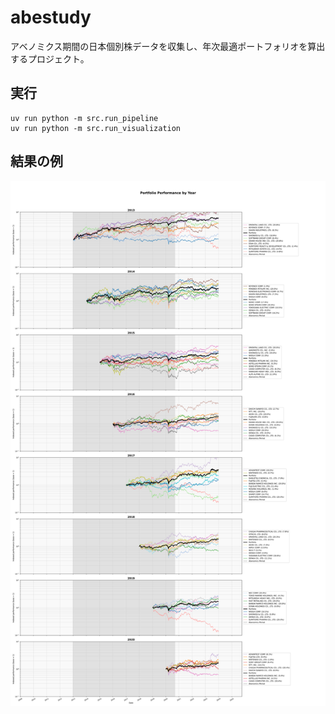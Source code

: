# abestudy
アベノミクス期間の日本個別株データを収集し、年次最適ポートフォリオを算出するプロジェクト。

## 実行
```
uv run python -m src.run_pipeline
uv run python -m src.run_visualization
```

## 結果の例

![年次最適ポートフォリオの例](reports/figures/yearly_portfolio_longrun.svg)
